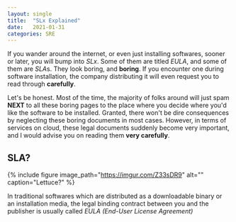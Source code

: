 ```yaml
---
layout: single
title:  "SLx Explained"
date:   2021-01-31 
categories: SRE
---
```

If you wander around the internet, or even just installing softwares, sooner or later, you will bump into *SLx*. Some of them are titled *EULA*, and some of them are *SLA*s. They look boring, and **boring**. If you encounter one during software installation, the company distributing it will even request you to read through **carefully**. 

Let's be honest. Most of the time, the majority of folks around will just spam **NEXT** to all these boring pages to the place where you decide where you'd like the software to be installed. Granted, there won't be dire consequences by neglecting these boring documents in most cases. However, in terms of services on cloud, these legal documents suddenly become very important, and I would advise you on reading them **very carefully**.  

## SLA?

{% include figure image_path="https://imgur.com/Z33sDR9" alt="" caption="Lettuce?" %}

In traditional softwares which are distributed as a downloadable binary or an installation media, the legal binding contract between you and the publisher is usually called *EULA (End-User License Agreement)* 